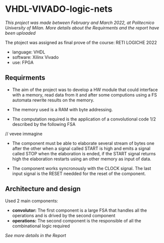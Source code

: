 # VHDL-VIVADO-logic-nets
*This project was made between February and March 2022, at Politecnico University of Milan.*
*More details about the Requirments and the report have been uploaded*

The ptoject was assigned as final prove of the course: RETI LOGICHE 2022
- language: VHDL
- software: Xilinx Vivado
- use: FPGA

## Requirments

- The aim of the project was to develop a HW module that could interface with a memory, read data from it and after some computions using a FS automata 
rewrite results on the memory.

- The memory used is a RAM with byte addressing.
 - The computation required is the application of a convolutional code 1/2 described by the   following FSA

// vevee immagine

- The component must be able to elaborate several stream of bytes one after the other when a signal called
START is high and emits a signal called STOP when the elaboration is ended, if the START signal returns high
the elaboration restarts using an other memory as input of data.

- The component works syncronously with the CLOCK signal. The last input signal is the RESET needded for the reset
of the component.

## Architecture and design

Used 2 main components: 
  - **convolutor:** The first component is a large FSA that handles all the operations and is drived by the second component
  - **operations:** The second component is the responsible of all the combinational logic required
  
*See more details in the Report*



